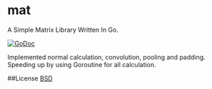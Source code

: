 # mat

A Simple Matrix Library Written In Go.

[![GoDoc](http://img.shields.io/badge/go-documentation-blue.svg?style=flat-square)](http://godoc.org/github.com/Rompei/mat)

Implemented normal calculation, convolution, pooling and padding. Speeding up by using Goroutine for all calculation.

##License
[BSD](https://opensource.org/licenses/BSD-3-Clause)
